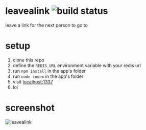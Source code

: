 # leavealink ![build status](https://travis-ci.org/tetra-fox/leavealink.svg?branch=develop)
leave a link for the next person to go to

# setup
1. clone this repo
2. define the `REDIS_URL` environment variable with your redis url
3. run `npm install` in the app's folder
4. run `node index` in the app's folder
5. visit [localhost:1337](http://localhost:1337)
6. lol

# screenshot
![leavealink](https://a.yiff.moe/syeusu.png)
